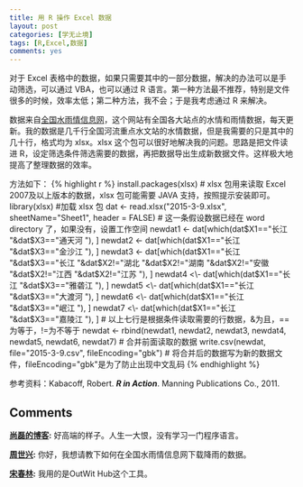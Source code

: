```yaml
---
title: 用 R 操作 Excel 数据
layout: post
categories: [学无止境]
tags: [R,Excel,数据]
comments: yes
---
```



对于 Excel 表格中的数据，如果只需要其中的一部分数据，解决的办法可以是手动筛选，可以通过 VBA，也可以通过 R 语言。第一种方法最不推荐，特别是文件很多的时候，效率太低；第二种方法，我不会；于是我考虑通过 R 来解决。 

数据来自[全国水雨情信息网](http://xxfb.hydroinfo.gov.cn/)，这个网站有全国各大站点的水情和雨情数据，每天更新。我的数据是几千行全国河流重点水文站的水情数据，但是我需要的只是其中的几十行，格式均为 xlsx。xlsx 这个包可以很好地解决我的问题。思路是把文件读进 R，设定筛选条件筛选需要的数据，再把数据导出生成新数据文件。这样极大地提高了整理数据的效率。 

方法如下：
{% highlight r %} 
install.packages(xlsx) # xlsx 包用来读取 Excel 2007及以上版本的数据，xlsx 包可能需要 JAVA 支持，按照提示安装即可。 library(xlsx) #加载 xlsx 包 dat <\- read.xlsx("2015-3-9.xlsx", sheetName="Sheet1", header = FALSE) # 这一条假设数据已经在 word directory 了，如果没有，设置工作空间 newdat1 <\- dat[which(dat$X1=="长江 "&dat$X3=="通天河 "), ] newdat2 <\- dat[which(dat$X1=="长江 "&dat$X3=="金沙江 "), ] newdat3 <\- dat[which(dat$X1=="长江 "&dat$X3=="长江 "&dat$X2!="湖北 "&dat$X2!="湖南 "&dat$X2!="安徽 "&dat$X2!="江西 "&dat$X2!="江苏 "), ] newdat4 <\- dat[which(dat$X1=="长江 "&dat$X3=="雅砻江 "), ] newdat5 <\- dat[which(dat$X1=="长江 "&dat$X3=="大渡河 "), ] newdat6 <\- dat[which(dat$X1=="长江 "&dat$X3=="岷江 "), ] newdat7 <\- dat[which(dat$X1=="长江 "&dat$X3=="嘉陵江 "), ] # 以上七行是根据条件读取需要的行数据，&为且，==为等于，!=为不等于 newdat <\- rbind(newdat1, newdat2, newdat3, newdat4, newdat5, newdat6, newdat7) # 合并前面读取的数据 write.csv(newdat, file="2015-3-9.csv", fileEncoding="gbk") # 将合并后的数据写为新的数据文件，fileEncoding="gbk"是为了防止出现中文乱码 
{% endhighlight %}

参考资料：Kabacoff, Robert. **_R in Action_**. Manning Publications Co., 2011.

## Comments

**[尚磊的博客](#36417 "2015-04-15 22:34:39"):** 好高端的样子。人生一大恨，没有学习一门程序语言。

**[周世兴](#45897 "2015-12-24 20:31:01"):** 你好，我想请教下如何在全国水雨情信息网下载降雨的数据。

**[宋春林](#47478 "2016-01-01 16:06:23"):** 我用的是OutWit Hub这个工具。

